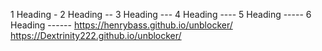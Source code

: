 1 Heading -
2 Heading -- 
3 Heading --- 
4 Heading ----
5 Heading -----
6 Heading ------
https://henrybass.github.io/unblocker/
https://Dextrinity222.github.io/unblocker/

